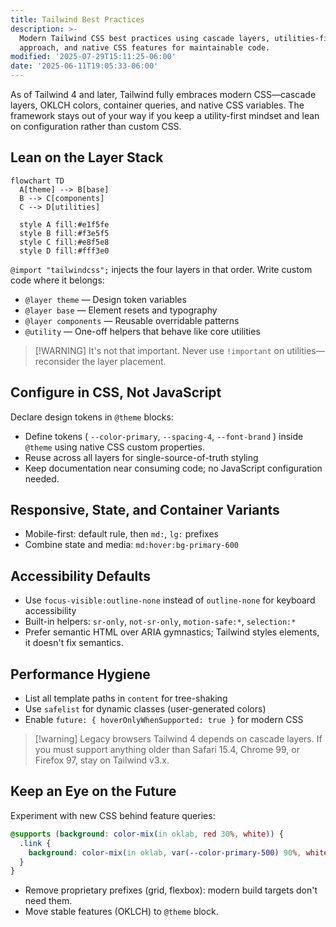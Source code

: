 ```yaml
---
title: Tailwind Best Practices
description: >-
  Modern Tailwind CSS best practices using cascade layers, utilities-first
  approach, and native CSS features for maintainable code.
modified: '2025-07-29T15:11:25-06:00'
date: '2025-06-11T19:05:33-06:00'
---
```


As of Tailwind 4 and later, Tailwind fully embraces modern CSS—cascade layers, OKLCH colors, container queries, and native CSS variables. The framework stays out of your way if you keep a utility-first mindset and lean on configuration rather than custom CSS.

## Lean on the Layer Stack

```mermaid
flowchart TD
  A[theme] --> B[base]
  B --> C[components]
  C --> D[utilities]

  style A fill:#e1f5fe
  style B fill:#f3e5f5
  style C fill:#e8f5e8
  style D fill:#fff3e0
```

`@import "tailwindcss";` injects the four layers in that order. Write custom code where it belongs:

- `@layer theme` — Design token variables
- `@layer base` — Element resets and typography
- `@layer components` — Reusable overridable patterns
- `@utility` — One-off helpers that behave like core utilities

> [!WARNING] It's not that important.
> Never use `!important` on utilities—reconsider the layer placement.

## Configure in CSS, Not JavaScript

Declare design tokens in `@theme` blocks:

- Define tokens ( `--color-primary`, `--spacing-4`, `--font-brand` ) inside `@theme` using native CSS custom properties.
- Reuse across all layers for single-source-of-truth styling
- Keep documentation near consuming code; no JavaScript configuration needed.

## Responsive, State, and Container Variants

- Mobile-first: default rule, then `md:`, `lg:` prefixes
- Combine state and media: `md:hover:bg-primary-600`

## Accessibility Defaults

- Use `focus-visible:outline-none` instead of `outline-none` for keyboard accessibility
- Built-in helpers: `sr-only`, `not-sr-only`, `motion-safe:*`, `selection:*`
- Prefer semantic HTML over ARIA gymnastics; Tailwind styles elements, it doesn't fix semantics.

## Performance Hygiene

- List all template paths in `content` for tree-shaking
- Use `safelist` for dynamic classes (user-generated colors)
- Enable `future: { hoverOnlyWhenSupported: true }` for modern CSS

> [!warning] Legacy browsers
> Tailwind 4 depends on cascade layers. If you must support anything older than Safari 15.4, Chrome 99, or Firefox 97, stay on Tailwind v3.x.

## Keep an Eye on the Future

Experiment with new CSS behind feature queries:

```css
@supports (background: color-mix(in oklab, red 30%, white)) {
  .link {
    background: color-mix(in oklab, var(--color-primary-500) 90%, white);
  }
}
```

- Remove proprietary prefixes (grid, flexbox): modern build targets don't need them.
- Move stable features (OKLCH) to `@theme` block.
